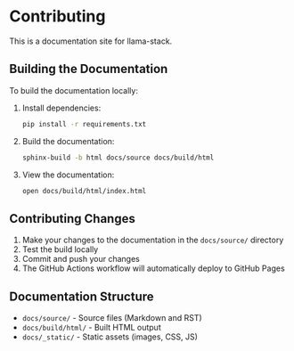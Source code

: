 # Contributing

This is a documentation site for llama-stack. 

## Building the Documentation

To build the documentation locally:

1. Install dependencies:
   ```bash
   pip install -r requirements.txt
   ```

2. Build the documentation:
   ```bash
   sphinx-build -b html docs/source docs/build/html
   ```

3. View the documentation:
   ```bash
   open docs/build/html/index.html
   ```

## Contributing Changes

1. Make your changes to the documentation in the `docs/source/` directory
2. Test the build locally
3. Commit and push your changes
4. The GitHub Actions workflow will automatically deploy to GitHub Pages

## Documentation Structure

- `docs/source/` - Source files (Markdown and RST)
- `docs/build/html/` - Built HTML output
- `docs/_static/` - Static assets (images, CSS, JS) 